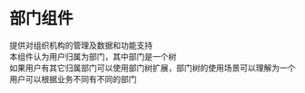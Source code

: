 # 部门组件
提供对组织机构的管理及数据和功能支持  
本组件认为用户归属为部门，其中部门是一个树  
如果用户有其它归属部门可以使用部门树扩展，部门树的使用场景可以理解为一个用户可以根据业务不同有不同的部门  